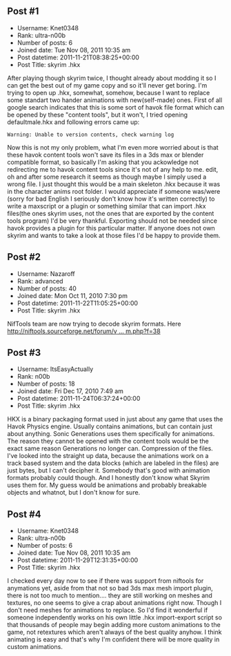 ## Post #1
- Username: Knet0348
- Rank: ultra-n00b
- Number of posts: 6
- Joined date: Tue Nov 08, 2011 10:35 am
- Post datetime: 2011-11-21T08:38:25+00:00
- Post Title: skyrim .hkx

After playing though skyrim twice, I thought already about modding it so I can get the best out of my game copy and so it'll never get boring. I'm trying to open up .hkx, somewhat, somehow, because I want to replace some standart two hander animations with new(self-made) ones. First of all google search indicates that this is some sort of havok file format which can be opened by these "content tools", but it won't, I tried opening defaultmale.hkx and following errors came up: 

```
Warning: Unable to version contents, check warning log
```

Now this is not my only problem, what I'm even more worried about is that these havok content tools won't save its files in a 3ds max or blender compatible format, so basically I'm asking that you ackowledge not redirecting me to havok content tools since it's not of any help to me. 
edit, oh and after some research it seems as though maybe I simply used a wrong file. I just thought this would be a main skeleton .hkx because it was in the character anims root folder.
I would appreciate if someone was/were (sorry for bad English I seriously don't know how it's written correctly) to write a maxscript or a plugin or something similar that can import .hkx files(the ones skyrim uses, not the ones that are exported by the content tools program) I'd be very thankful. Exporting should not be needed since havok provides a plugin for this particular matter. 
If anyone does not own skyrim and wants to take a look at those files I'd be happy to provide them.
## Post #2
- Username: Nazaroff
- Rank: advanced
- Number of posts: 40
- Joined date: Mon Oct 11, 2010 7:30 pm
- Post datetime: 2011-11-22T11:05:25+00:00
- Post Title: skyrim .hkx

NifTools team are now trying to decode skyrim formats. Here [http://niftools.sourceforge.net/forum/v ... m.php?f=38](http://niftools.sourceforge.net/forum/viewforum.php?f=38)
## Post #3
- Username: ItsEasyActually
- Rank: n00b
- Number of posts: 18
- Joined date: Fri Dec 17, 2010 7:49 am
- Post datetime: 2011-11-24T06:37:24+00:00
- Post Title: skyrim .hkx

HKX is a binary packaging format used in just about any game that uses the Havok Physics engine. Usually contains animations, but can contain just about anything. Sonic Generations uses them specifically for animations. The reason they cannot be opened with the content tools would be the exact same reason Generations no longer can. Compression of the files. I've looked into the straight up data, because the animations work on a track based system and the data blocks (which are labeled in the files) are just bytes, but I can't decipher it. Somebody that's good with animation formats probably could though. And I honestly don't know what Skyrim uses them for. My guess would be animations and probably breakable objects and whatnot, but I don't know for sure.
## Post #4
- Username: Knet0348
- Rank: ultra-n00b
- Number of posts: 6
- Joined date: Tue Nov 08, 2011 10:35 am
- Post datetime: 2011-11-29T12:31:35+00:00
- Post Title: skyrim .hkx

I checked every day now to see if there was support from niftools for anymations yet, aside from that not so bad 3ds max mesh import plugin, there is not too much to mention.... they are still working on meshes and textures, no one seems to give a crap about animations right now. Though I don't need meshes for animations to replace. So I'd find it wonderful if someone independently works on his own little .hkx import-export script so that thousands of people may begin adding more custom animations to the game, not retextures which aren't always of the best quality anyhow. I think animating is easy and that's why I'm confident there will be more quality in custom animations.
